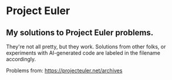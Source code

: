 # Project Euler
## My solutions to Project Euler problems.

They're not all pretty, but they work.  Solutions from other folks, or experiments with AI-generated code are labeled in the filename accordingly.

Problems from: https://projecteuler.net/archives
